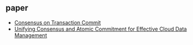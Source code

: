 ## paper

- [Consensus on Transaction Commit](https://www.microsoft.com/en-us/research/wp-content/uploads/2016/02/tr-2003-96.pdf)
- [Unifying Consensus and Atomic Commitment for Effective Cloud Data Management](http://www.vldb.org/pvldb/vol12/p611-maiyya.pdf)
